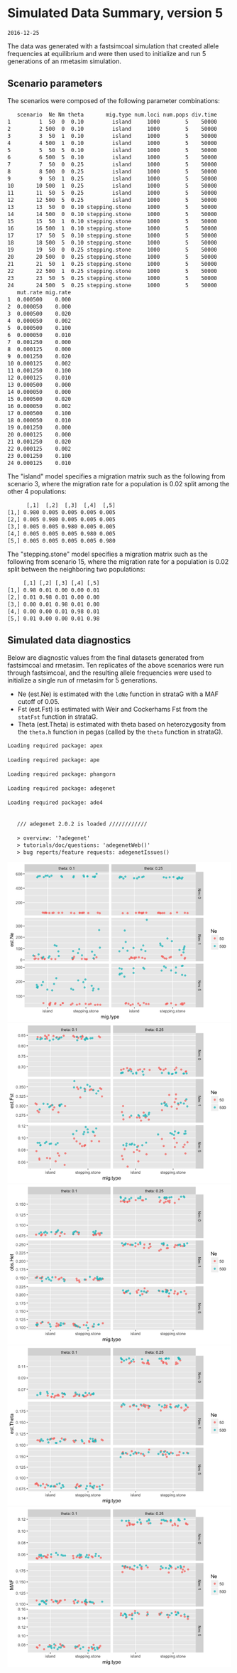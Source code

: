 Simulated Data Summary, version 5
=================================

    2016-12-25

The data was generated with a fastsimcoal simulation that created allele frequencies at equilibrium and were then used to initialize and run 5 generations of an rmetasim simulation.

Scenario parameters
-------------------

The scenarios were composed of the following parameter combinations:

       scenario  Ne Nm theta       mig.type num.loci num.pops div.time
    1         1  50  0  0.10         island     1000        5    50000
    2         2 500  0  0.10         island     1000        5    50000
    3         3  50  1  0.10         island     1000        5    50000
    4         4 500  1  0.10         island     1000        5    50000
    5         5  50  5  0.10         island     1000        5    50000
    6         6 500  5  0.10         island     1000        5    50000
    7         7  50  0  0.25         island     1000        5    50000
    8         8 500  0  0.25         island     1000        5    50000
    9         9  50  1  0.25         island     1000        5    50000
    10       10 500  1  0.25         island     1000        5    50000
    11       11  50  5  0.25         island     1000        5    50000
    12       12 500  5  0.25         island     1000        5    50000
    13       13  50  0  0.10 stepping.stone     1000        5    50000
    14       14 500  0  0.10 stepping.stone     1000        5    50000
    15       15  50  1  0.10 stepping.stone     1000        5    50000
    16       16 500  1  0.10 stepping.stone     1000        5    50000
    17       17  50  5  0.10 stepping.stone     1000        5    50000
    18       18 500  5  0.10 stepping.stone     1000        5    50000
    19       19  50  0  0.25 stepping.stone     1000        5    50000
    20       20 500  0  0.25 stepping.stone     1000        5    50000
    21       21  50  1  0.25 stepping.stone     1000        5    50000
    22       22 500  1  0.25 stepping.stone     1000        5    50000
    23       23  50  5  0.25 stepping.stone     1000        5    50000
    24       24 500  5  0.25 stepping.stone     1000        5    50000
       mut.rate mig.rate
    1  0.000500    0.000
    2  0.000050    0.000
    3  0.000500    0.020
    4  0.000050    0.002
    5  0.000500    0.100
    6  0.000050    0.010
    7  0.001250    0.000
    8  0.000125    0.000
    9  0.001250    0.020
    10 0.000125    0.002
    11 0.001250    0.100
    12 0.000125    0.010
    13 0.000500    0.000
    14 0.000050    0.000
    15 0.000500    0.020
    16 0.000050    0.002
    17 0.000500    0.100
    18 0.000050    0.010
    19 0.001250    0.000
    20 0.000125    0.000
    21 0.001250    0.020
    22 0.000125    0.002
    23 0.001250    0.100
    24 0.000125    0.010

The "island" model specifies a migration matrix such as the following from scenario 3, where the migration rate for a population is 0.02 split among the other 4 populations:

          [,1]  [,2]  [,3]  [,4]  [,5]
    [1,] 0.980 0.005 0.005 0.005 0.005
    [2,] 0.005 0.980 0.005 0.005 0.005
    [3,] 0.005 0.005 0.980 0.005 0.005
    [4,] 0.005 0.005 0.005 0.980 0.005
    [5,] 0.005 0.005 0.005 0.005 0.980

The "stepping.stone" model specifies a migration matrix such as the following from scenario 15, where the migration rate for a population is 0.02 split between the neighboring two populations:

         [,1] [,2] [,3] [,4] [,5]
    [1,] 0.98 0.01 0.00 0.00 0.01
    [2,] 0.01 0.98 0.01 0.00 0.00
    [3,] 0.00 0.01 0.98 0.01 0.00
    [4,] 0.00 0.00 0.01 0.98 0.01
    [5,] 0.01 0.00 0.00 0.01 0.98

Simulated data diagnostics
--------------------------

Below are diagnostic values from the final datasets generated from fastsimcoal and rmetasim. Ten replicates of the above scenarios were run through fastsimcoal, and the resulting allele frequencies were used to initialize a single run of rmetasim for 5 generations.

-   Ne (est.Ne) is estimated with the `ldNe` function in strataG with a MAF cutoff of 0.05.
-   Fst (est.Fst) is estimated with Weir and Cockerhams Fst from the `statFst` function in strataG.
-   Theta (est.Theta) is estimated with theta based on heterozygosity from the `theta.h` function in pegas (called by the `theta` function in strataG).

<!-- -->

    Loading required package: apex

    Loading required package: ape

    Loading required package: phangorn

    Loading required package: adegenet

    Loading required package: ade4


       /// adegenet 2.0.2 is loaded ////////////

       > overview: '?adegenet'
       > tutorials/doc/questions: 'adegenetWeb()' 
       > bug reports/feature requests: adegenetIssues()

![](README_files/figure-markdown_github/unnamed-chunk-5-1.png)![](README_files/figure-markdown_github/unnamed-chunk-5-2.png)![](README_files/figure-markdown_github/unnamed-chunk-5-3.png)![](README_files/figure-markdown_github/unnamed-chunk-5-4.png)![](README_files/figure-markdown_github/unnamed-chunk-5-5.png)
